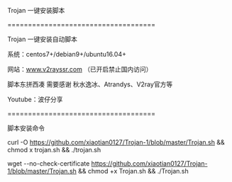 Trojan 一键安装脚本

====================================

Trojan 一键安装自动脚本

系统：centos7+/debian9+/ubuntu16.04+

网站：www.v2rayssr.com （已开启禁止国内访问）

脚本东拼西凑 需要感谢 秋水逸冰、Atrandys、V2ray官方等

Youtube：波仔分享

====================================

脚本安装命令

curl -O https://github.com/xiaotian0127/Trojan-1/blob/master/Trojan.sh && chmod  x trojan.sh && ./trojan.sh

wget --no-check-certificate https://github.com/xiaotian0127/Trojan-1/blob/master/Trojan.sh && chmod +x Trojan.sh && ./Trojan.sh
